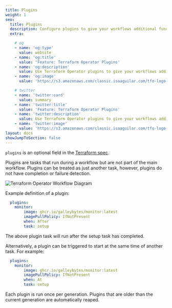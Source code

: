 ```yaml
---
title: Plugins
weight: 1
seo:
  title: Plugins
  description: Configure plugins to give your workflows additional functionality
  extra:

    # og
    - name: 'og:type'
      value: website
    - name: 'og:title'
      value: 'Feature: Terraform Operator Plugins'
    - name: 'og:description'
      value: Use Terraform Operator plugins to give your workflows additional functionality
    - name: 'og:image'
      value: 'https://s3.amazonaws.com/classic.isaaguilar.com/tfo-logo-cir.png'

    # twitter
    - name: 'twitter:card'
      value: summary
    - name: 'twitter:title'
      value: 'Feature: Terraform Operator Plugins'
    - name: 'twitter:description'
      value: Use Terraform Operator plugins to give your workflows additional functionality
    - name: 'twitter:image'
      value: 'https://s3.amazonaws.com/classic.isaaguilar.com/tfo-logo-cir.png'
layout: docs
showJumpToSection: false
---
```


<div class="comment"><code>plugins</code> is an optional field in the <a href="http://localhost:1313/docs/references/v0.9.0/#TerraformSpec_v1alpha2_tf.isaaguilar.com">Terraform spec</a>.</div>

Plugins are tasks that run during a workflow but are not part of the main workflow. Plugins can be treated as just another task, however, plugins do not have completion or failure detection.

<img src="/images/plugins.png" alt="Terraform Operator Workflow Diagram"></img>

Example definition of a plugin:

```yaml
  plugins:
    monitor:
        image: ghcr.io/galleybytes/monitor:latest
        imagePullPolicy: IfNotPresent
        when: After
        task: setup
```

The above plugin task will run after the setup task has completed.

Alternatively, a plugin can be triggered to start at the same time of another task. For example:

```yaml
  plugins:
    monitor:
        image: ghcr.io/galleybytes/monitor:latest
        imagePullPolicy: IfNotPresent
        when: At
        task: setup
```

Each plugin is run once per generation. Plugins that are older than the current generation are automatically reaped.